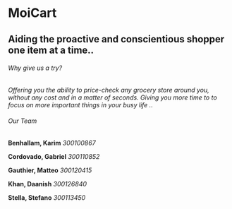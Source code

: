 # MoiCart

## Aiding the proactive and conscientious shopper one item at a time..

###### Why give us a try?

*Offering you the ability to price-check any grocery store around you,*
*without any cost and in a matter of seconds. Giving you more time to*
*to focus on more important things in your busy life ..*

###### Our Team

**Benhallam, Karim**
_300100867_

**Cordovado, Gabriel**
_300110852_

**Gauthier, Matteo**
_300120415_

**Khan, Daanish**
_300126840_

**Stella, Stefano**
_300113450_